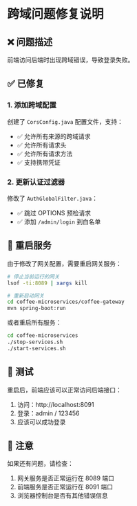 # 跨域问题修复说明

## ❌ 问题描述

前端访问后端时出现跨域错误，导致登录失败。

## ✅ 已修复

### 1. 添加跨域配置

创建了 `CorsConfig.java` 配置文件，支持：
- ✅ 允许所有来源的跨域请求
- ✅ 允许所有请求头
- ✅ 允许所有请求方法
- ✅ 支持携带凭证

### 2. 更新认证过滤器

修改了 `AuthGlobalFilter.java`：
- ✅ 跳过 OPTIONS 预检请求
- ✅ 添加 `/admin/login` 到白名单

## 🔄 重启服务

由于修改了网关配置，需要重启网关服务：

```bash
# 停止当前运行的网关
lsof -ti:8089 | xargs kill

# 重新启动网关
cd coffee-microservices/coffee-gateway
mvn spring-boot:run
```

或者重启所有服务：

```bash
cd coffee-microservices
./stop-services.sh
./start-services.sh
```

## 🎯 测试

重启后，前端应该可以正常访问后端接口：

1. 访问：http://localhost:8091
2. 登录：admin / 123456
3. 应该可以成功登录

## 📝 注意

如果还有问题，请检查：
1. 网关服务是否正常运行在 8089 端口
2. 前端服务是否正常运行在 8091 端口
3. 浏览器控制台是否有其他错误信息
